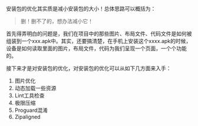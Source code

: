 安装包的优化其实质是减小安装包的大小！总体思路可以概括为：

> 删！删不了的，想办法减小它！

首先得弄明白的问题是，我们在项目中的那些图片、布局文件、代码文件是如何被组装到一个xxx.apk中。其实，还要搞清楚，在手机上安装这个xxxx.apk的时候，设备是如何读取里面的图片，布局文件，代码为我们呈现一个页面，一个个功能的。

接下来才是对安装包的优化，对安装包的优化可以从如下几方面来入手：

1. 图片优化
2. 动态加载一些资源
3. Lint工具检查
4. 极限压缩
5. Proguard混淆
6. Zipaligned





